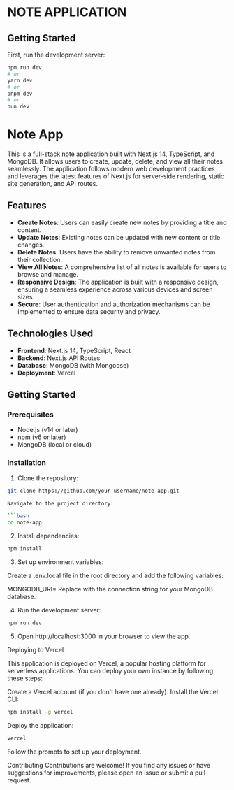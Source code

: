 # NOTE APPLICATION 

## Getting Started

First, run the development server:

```bash
npm run dev
# or
yarn dev
# or
pnpm dev
# or
bun dev
```

# Note App

This is a full-stack note application built with Next.js 14, TypeScript, and MongoDB. It allows users to create, update, delete, and view all their notes seamlessly. The application follows modern web development practices and leverages the latest features of Next.js for server-side rendering, static site generation, and API routes.

## Features

- **Create Notes**: Users can easily create new notes by providing a title and content.
- **Update Notes**: Existing notes can be updated with new content or title changes.
- **Delete Notes**: Users have the ability to remove unwanted notes from their collection.
- **View All Notes**: A comprehensive list of all notes is available for users to browse and manage.
- **Responsive Design**: The application is built with a responsive design, ensuring a seamless experience across various devices and screen sizes.
- **Secure**: User authentication and authorization mechanisms can be implemented to ensure data security and privacy.

## Technologies Used

- **Frontend**: Next.js 14, TypeScript, React
- **Backend**: Next.js API Routes
- **Database**: MongoDB (with Mongoose)
- **Deployment**: Vercel

## Getting Started

### Prerequisites

- Node.js (v14 or later)
- npm (v6 or later)
- MongoDB (local or cloud)

### Installation

1. Clone the repository:

```bash
git clone https://github.com/your-username/note-app.git

Navigate to the project directory:

```bash
cd note-app
```

2. Install dependencies:

```bash
npm install
```

3. Set up environment variables:

Create a .env.local file in the root directory and add the following variables:

MONGODB_URI=<your-mongodb-uri>
Replace <your-mongodb-uri> with the connection string for your MongoDB database.

4. Run the development server:

```bash
npm run dev
```

5. Open http://localhost:3000 in your browser to view the app.


Deploying to Vercel

This application is deployed on Vercel, a popular hosting platform for serverless applications. You can deploy your own instance by following these steps:

Create a Vercel account (if you don't have one already).
Install the Vercel CLI:

```bash
npm install -g vercel
```
Deploy the application:

```bash
vercel
```

Follow the prompts to set up your deployment.

Contributing
Contributions are welcome! If you find any issues or have suggestions for improvements, please open an issue or submit a pull request.

